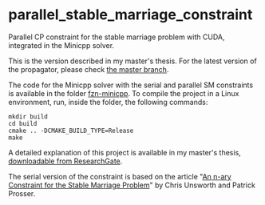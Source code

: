 # parallel_stable_marriage_constraint
Parallel CP constraint for the stable marriage problem with CUDA, integrated in the Minicpp solver.

This is the version described in my master's thesis. For the latest version of the propagator, please check [the master branch](https://github.com/StefanoTrv/parallel_stable_marriage_constraint).

The code for the Minicpp solver with the serial and parallel SM constraints is available in the folder [fzn-minicpp](/fzn-minicpp/). To compile the project in a Linux environment, run, inside the folder, the following commands:
```
mkdir build
cd build
cmake .. -DCMAKE_BUILD_TYPE=Release
make
```

A detailed explanation of this project is available in my master's thesis, [downloadable from ResearchGate](https://www.researchgate.net/publication/391483879_A_GPU-based_Parallel_Propagator_fo_the_Stable_Marriage_Constraint).

The serial version of the constraint is based on the article "[An n-ary Constraint for the Stable Marriage Problem](https://arxiv.org/abs/1308.0183)" by Chris Unsworth and Patrick Prosser.

